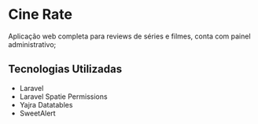 # Cine Rate
Aplicação web completa para reviews de séries e filmes, conta com painel administrativo;

## Tecnologias Utilizadas
- Laravel
- Laravel Spatie Permissions
- Yajra Datatables
- SweetAlert

